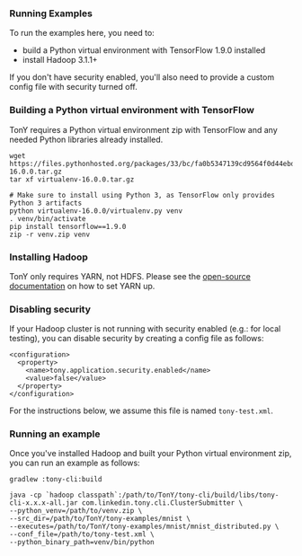 ### Running Examples

To run the examples here, you need to:

* build a Python virtual environment with TensorFlow 1.9.0 installed
* install Hadoop 3.1.1+

If you don't have security enabled, you'll also need to provide a custom config file with security turned off.


### Building a Python virtual environment with TensorFlow

TonY requires a Python virtual environment zip with TensorFlow and any needed Python libraries already installed.

```
wget https://files.pythonhosted.org/packages/33/bc/fa0b5347139cd9564f0d44ebd2b147ac97c36b2403943dbee8a25fd74012/virtualenv-16.0.0.tar.gz
tar xf virtualenv-16.0.0.tar.gz

# Make sure to install using Python 3, as TensorFlow only provides Python 3 artifacts
python virtualenv-16.0.0/virtualenv.py venv
. venv/bin/activate
pip install tensorflow==1.9.0
zip -r venv.zip venv
```


### Installing Hadoop

TonY only requires YARN, not HDFS. Please see the [open-source documentation](https://hadoop.apache.org/docs/current/hadoop-project-dist/hadoop-common/SingleCluster.html) on how to set YARN up.


### Disabling security

If your Hadoop cluster is not running with security enabled (e.g.: for local testing), you can disable security by creating a config file as follows:

```
<configuration>
  <property>
    <name>tony.application.security.enabled</name>
    <value>false</value>
  </property>
</configuration>
```

For the instructions below, we assume this file is named `tony-test.xml`.


### Running an example

Once you've installed Hadoop and built your Python virtual environment zip, you can run an example as follows:

```
gradlew :tony-cli:build

java -cp `hadoop classpath`:/path/to/TonY/tony-cli/build/libs/tony-cli-x.x.x-all.jar com.linkedin.tony.cli.ClusterSubmitter \
--python_venv=/path/to/venv.zip \
--src_dir=/path/to/TonY/tony-examples/mnist \
--executes=/path/to/TonY/tony-examples/mnist/mnist_distributed.py \
--conf_file=/path/to/tony-test.xml \
--python_binary_path=venv/bin/python
```